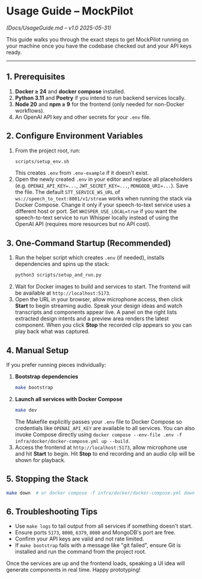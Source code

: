 # Usage Guide – MockPilot
*(Docs/UsageGuide.md – v1.0 2025-05-31)*

This guide walks you through the exact steps to get MockPilot running on your machine once you have the codebase checked out and your API keys ready.

---

## 1. Prerequisites

1. **Docker ≥ 24** and **docker compose** installed.
2. **Python 3.11** and **Poetry** if you intend to run backend services locally.
3. **Node 20** and **npm ≥ 9** for the frontend (only needed for non-Docker workflows).
4. An OpenAI API key and other secrets for your `.env` file.

## 2. Configure Environment Variables

1. From the project root, run:
   ```bash
   scripts/setup_env.sh
   ```
   This creates `.env` from `.env-example` if it doesn't exist.
2. Open the newly created `.env` in your editor and replace all placeholders (e.g. `OPENAI_API_KEY=...`, `JWT_SECRET_KEY=...`, `MONGODB_URI=...`). Save the file.
   The default `STT_SERVICE_WS_URL` of `ws://speech_to_text:8001/v1/stream`
   works when running the stack via Docker Compose. Change it only if your
   speech-to-text service uses a different host or port. Set `WHISPER_USE_LOCAL=true`
   if you want the speech-to-text service to run Whisper locally instead of using
   the OpenAI API (requires more resources but no API cost).

## 3. One‑Command Startup (Recommended)

1. Run the helper script which creates `.env` (if needed), installs dependencies and spins up the stack:
   ```bash
   python3 scripts/setup_and_run.py
   ```
2. Wait for Docker images to build and services to start. The frontend will be available at `http://localhost:5173`.
3. Open the URL in your browser, allow microphone access, then click **Start** to begin streaming audio. Speak your design ideas and watch transcripts and components appear live. A panel on the right lists extracted design intents and a preview area renders the latest component. When you click **Stop** the recorded clip appears so you can play back what was captured.

## 4. Manual Setup

If you prefer running pieces individually:

1. **Bootstrap dependencies**
   ```bash
   make bootstrap
   ```
2. **Launch all services with Docker Compose**
   ```bash
   make dev
   ```
   The Makefile explicitly passes your `.env` file to Docker Compose so
   credentials like `OPENAI_API_KEY` are available to all services.
   You can also invoke Compose directly using
   `docker compose --env-file .env -f infra/docker/docker-compose.yml up --build`.
3. Access the frontend at `http://localhost:5173`, allow microphone use and hit **Start** to begin. Hit **Stop** to end recording and an audio clip will be shown for playback.

## 5. Stopping the Stack

```bash
make down  # or docker compose -f infra/docker/docker-compose.yml down
```

## 6. Troubleshooting Tips

- Use `make logs` to tail output from all services if something doesn't start.
- Ensure ports `5173`, `8000`, `6379`, `8080` and MongoDB's port are free.
- Confirm your API keys are valid and not rate limited.
- If `make bootstrap` fails with a message like "git failed", ensure Git is installed and run the command from the project root.

Once the services are up and the frontend loads, speaking a UI idea will generate components in real time. Happy prototyping!
